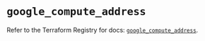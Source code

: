 # `google_compute_address`

Refer to the Terraform Registry for docs: [`google_compute_address`](https://registry.terraform.io/providers/hashicorp/google-beta/5.29.1/docs/resources/google_compute_address).

